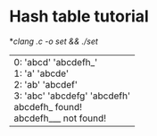 # Hash table tutorial
**clang *.c -o set && ./set**
<table><tr><td>
0: 'abcd' 'abcdefh_'<br>
1: 'a' 'abcde'<br>
2: 'ab' 'abcdef'<br>
3: 'abc' 'abcdefg' 'abcdefh'<br>
abcdefh_ found!<br>
abcdefh___ not found!<br>
</table></tr></td>
